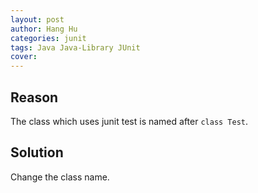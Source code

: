 ```yaml
---
layout: post
author: Hang Hu
categories: junit
tags: Java Java-Library JUnit 
cover: 
---
```


## Reason

The class which uses junit test is named after `class Test`.
## Solution

Change the class name.
